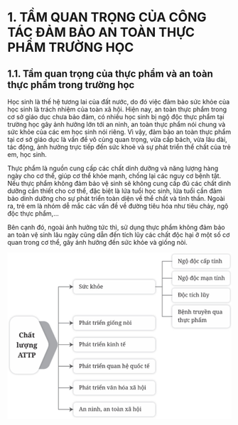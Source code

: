 # 1. TẦM QUAN TRỌNG CỦA CÔNG TÁC ĐẢM BẢO AN TOÀN THỰC PHẨM TRƯỜNG HỌC

## 1.1. Tầm quan trọng của thực phẩm và an toàn thực phẩm trong trường học

Học sinh là thế hệ tương lai của đất nước, do đó việc đảm bảo sức khỏe của học sinh là trách nhiệm của toàn xã hội. Hiện nay, an toàn thực phẩm trong cơ sở giáo dục chưa bảo đảm, có nhiều học sinh bị ngộ độc thực phẩm tại trường học gây ảnh hưởng lớn tới an ninh, an toàn thực phẩm nói chung và sức khỏe của các em học sinh nói riêng. Vì vậy, đảm bảo an toàn thực phẩm tại cơ sở giáo dục là vấn đề vô cùng quan trọng, vừa cấp bách, vừa lâu dài, tác động, ảnh hưởng trực tiếp đến sức khoẻ và sự phát triển thể chất của trẻ em, học sinh.

Thực phẩm là nguồn cung cấp các chất dinh dưỡng và năng lượng hàng ngày cho cơ thể, giúp cơ thể khỏe mạnh, chống lại các nguy cơ bệnh tật. Nếu thực phẩm không đảm bảo vệ sinh sẽ không cung cấp đủ các chất dinh dưỡng cần thiết cho cơ thể, đặc biệt là lứa tuổi học sinh, lứa tuổi cần đảm bảo dinh dưỡng cho sự phát triển toàn diện về thể chất và tinh thần. Ngoài ra, trẻ em là nhóm dễ mắc các vấn đề về đường tiêu hóa như tiêu chảy, ngộ độc thực phẩm,...

Bên cạnh đó, ngoài ảnh hưởng tức thì, sử dụng thực phẩm không đảm bảo an toàn vệ sinh lâu ngày cũng dẫn đến tích lũy các chất độc hại ở một số cơ quan trong cơ thể, gây ảnh hưởng đến sức khỏe và giống nòi.

![Tầm quan trọng của thực phẩm và an toàn thực phẩm](../figures/bai4_hinh1.png)